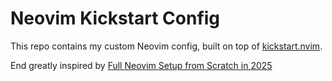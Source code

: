 # Neovim Kickstart Config

This repo contains my custom Neovim config, built on top of [kickstart.nvim](https://github.com/nvim-lua/kickstart.nvim).

End greatly inspired by [Full Neovim Setup from Scratch in 2025](https://youtu.be/KYDG3AHgYEs?si=I71UjuoQg2fHLGyu)
